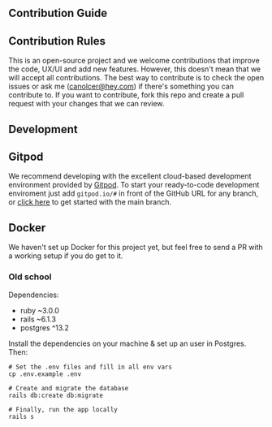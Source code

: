## Contribution Guide

## Contribution Rules

This is an open-source project and we welcome contributions that improve the code, UX/UI and add new features. However, this doesn't mean that we will accept all contributions. The best way to contribute is to check the open issues or ask me (canolcer@hey.com) if there's something you can contribute to.
If you want to contribute, fork this repo and create a pull request with your changes that we can review.


## Development

## Gitpod

We recommend developing with the excellent cloud-based development environment provided by [Gitpod](gitpod.io/). To start your ready-to-code development enviroment just add `gitpod.io/#` in front of the GitHub URL for any branch, or [click here](https://gitpod.io/#https://github.com/shafy/fugu) to get started with the main branch.

## Docker

We haven't set up Docker for this project yet, but feel free to send a PR with a working setup if you do get to it.

### Old school

Dependencies:
- ruby ~3.0.0
- rails ~6.1.3
- postgres ^13.2

Install the dependencies on your machine & set up an user in Postgres. Then:
```
# Set the .env files and fill in all env vars
cp .env.example .env

# Create and migrate the database
rails db:create db:migrate

# Finally, run the app locally
rails s
```